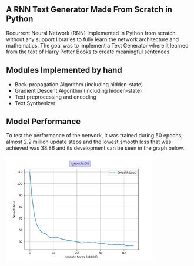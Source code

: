 ## A RNN Text Generator Made From Scratch in Python

Recurrent Neural Network (RNN) Implemented in Python from scratch without any support libraries to fully learn the network architecture and mathematics. The goal was to implement a Text Generator where it learned from the text of Harry Potter Books to create meaningful sentences. 

## Modules Implemented by hand
- Back-propagation Algorithm (including hidden-state)
- Gradient Descent Algorithm (including hidden-state)
- Text preprocessing and encoding
- Text Synthesizer


## Model Performance

To test the performance of the network, it was trained during 50 epochs, almost 2.2 million update steps and the lowest smooth loss that was achieved was 38.86 and its development can be seen in the graph below.

<img src="SmoothLossGraphEpochs50.png" alt="SmoothLossGraphEpochs50.png"
	title="SmoothLossGraphEpochs50.png" width="400" />

